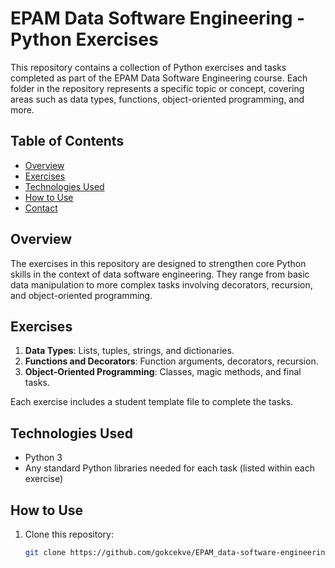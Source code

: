# EPAM Data Software Engineering - Python Exercises

This repository contains a collection of Python exercises and tasks completed as part of the EPAM Data Software Engineering course. Each folder in the repository represents a specific topic or concept, covering areas such as data types, functions, object-oriented programming, and more.

## Table of Contents

- [Overview](#overview)
- [Exercises](#exercises)
- [Technologies Used](#technologies-used)
- [How to Use](#how-to-use)
- [Contact](#contact)

## Overview

The exercises in this repository are designed to strengthen core Python skills in the context of data software engineering. They range from basic data manipulation to more complex tasks involving decorators, recursion, and object-oriented programming.

## Exercises

1. **Data Types**: Lists, tuples, strings, and dictionaries.
2. **Functions and Decorators**: Function arguments, decorators, recursion.
3. **Object-Oriented Programming**: Classes, magic methods, and final tasks.

Each exercise includes a student template file to complete the tasks.

## Technologies Used

- Python 3
- Any standard Python libraries needed for each task (listed within each exercise)

## How to Use

1. Clone this repository:
   ```bash
   git clone https://github.com/gokcekve/EPAM_data-software-engineering_-python-exercises.git
